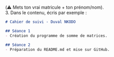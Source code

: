 (⚠️ Mets ton vrai matricule + ton prénom/nom).  
3. Dans le contenu, écris par exemple :  
```md
# Cahier de suivi - Duval NKODO

## Séance 1
- Création du programme de somme de matrices.

## Séance 2
- Préparation du README.md et mise sur GitHub.
